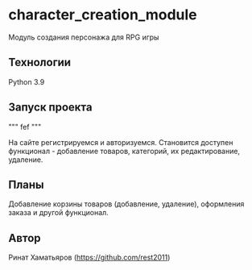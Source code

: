# character_creation_module
Модуль создания персонажа для RPG игры

## Технологии
Python 3.9

## Запуск проекта

"""
fef
"""

На сайте регистрируемся и авторизуемся. Становится доступен функционал - добавление товаров, категорий, их редактирование, удаление. 

## Планы 

Добавление корзины товаров (добавление, удаление), оформления заказа и другой функционал.

## Автор
Ринат Хаматьяров (https://github.com/rest2011)
